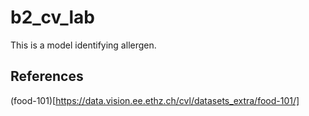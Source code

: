 # b2_cv_lab
This is a model identifying allergen.

## References

(food-101)[https://data.vision.ee.ethz.ch/cvl/datasets_extra/food-101/]

